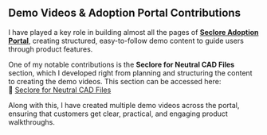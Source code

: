 ## Demo Videos & Adoption Portal Contributions  

I have played a key role in building almost all the pages of [**Seclore Adoption Portal**](https://adoption.seclore.com/), creating structured, easy-to-follow demo content to guide users through product features.  

One of my notable contributions is the **Seclore for Neutral CAD Files** section, which I developed right from planning and structuring the content to creating the demo videos. This section can be accessed here:  
🔗 [Seclore for Neutral CAD Files](https://adoption.seclore.com/help-center/seclore-for-interoperable-design-files)  

Along with this, I have created multiple demo videos across the portal, ensuring that customers get clear, practical, and engaging product walkthroughs.  
